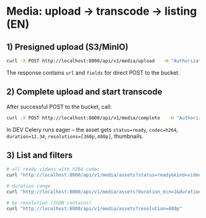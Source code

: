 # Media: upload → transcode → listing (EN)

## 1) Presigned upload (S3/MinIO)
```bash
curl -X POST http://localhost:8000/api/v1/media/upload   -H "Authorization: Bearer $TOKEN"   -H 'Content-Type: application/json'   -d '{"filename":"test.mp4"}'
```
The response contains `url` and `fields` for direct POST to the bucket.

## 2) Complete upload and start transcode
After successful POST to the bucket, call:
```bash
curl -X POST http://localhost:8000/api/v1/media/complete   -H "Authorization: Bearer $TOKEN"   -d "key=uploads/1/test.mp4" -d "kind=video"
```
In DEV Celery runs eager – the asset gets `status=ready`, `codec=h264`, `duration≈12.34`, `resolutions=[360p,480p]`, thumbnails.

## 3) List and filters
```bash
# all ready videos with h264 codec
curl "http://localhost:8000/api/v1/media/assets?status=ready&kind=video&codec=h264"

# duration range
curl "http://localhost:8000/api/v1/media/assets?duration_min=1&duration_max=30"

# by resolution (JSON contains)
curl "http://localhost:8000/api/v1/media/assets?resolution=480p"
